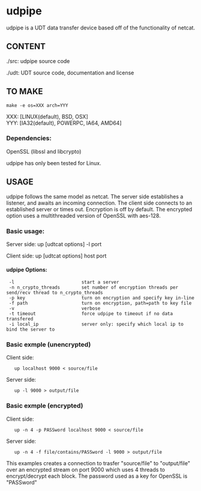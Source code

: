 udpipe
======

udpipe is a UDT data transfer device based off of the functionality of netcat.

CONTENT
-------
./src:     udpipe source code

./udt:	      UDT source code, documentation and license


TO MAKE
------- 
    make -e os=XXX arch=YYY 

XXX: [LINUX(default), BSD, OSX]   
YYY: [IA32(default), POWERPC, IA64, AMD64]  

### Dependencies:
OpenSSL (libssl and libcrypto)  

udpipe has only been tested for Linux.


USAGE
------

udpipe follows the same model as netcat.  The server side establishes a listener, and awaits an incoming connection.  The client side connects to an established server or times out.  Encryption is off by default. The encrypted option uses a multithreaded version of OpenSSL with aes-128.

### Basic usage:

Server side:
       up [udtcat options] -l port

Client side:
       up [udtcat options] host port

#### udpipe Options:

     -l							start a server
     -n n_crypto_threads 		set number of encryption threads per send/recv thread to n_crypto_threads
     -p key				    	turn on encryption and specify key in-line
     -f path			        turn on encryption, path=path to key file
     -v							verbose
     -t timeout					force udpipe to timeout if no data transfered
     -i local_ip                server only: specify which local ip to bind the server to 

### Basic exmple (unencrypted)

Client side:

       up localhost 9000 < source/file

Server side:

       up -l 9000 > output/file

### Basic exmple (encrypted)

Client side:

       up -n 4 -p PASSword localhost 9000 < source/file

Server side:

       up -n 4 -f file/contains/PASSword -l 9000 > output/file

This examples creates a connection to trasfer "source/file" to "output/file" over an encrypted stream on port 9000 which uses 4 threads to encrypt/decrypt each block.  The password used as a key for OpenSSL is "PASSword"


